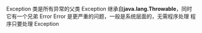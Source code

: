 Exception 类是所有异常的父类
Exception 继承自**java.lang.Throwable**，同时它有一个兄弟 Error
Error 是更严重的问题，一般是系统层面的，无需程序处理
程序只要处理 Exception
